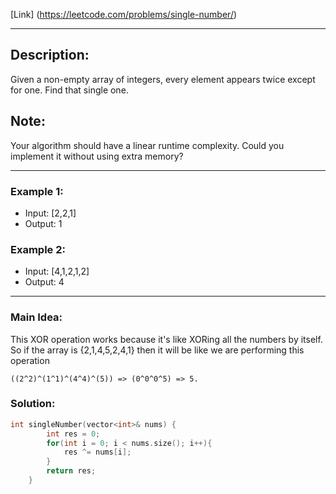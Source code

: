 [Link] (https://leetcode.com/problems/single-number/)

---------------------------------------
## Description:

Given a non-empty array of integers, every element appears twice except for one. Find that single one.

## Note:

Your algorithm should have a linear runtime complexity. Could you implement it without using extra memory?

---------------------------------------

### Example 1:

- Input: [2,2,1]
- Output: 1

### Example 2:

- Input: [4,1,2,1,2]
- Output: 4
---------------------------------------
### Main Idea:

This XOR operation works because it's like XORing all the numbers by itself. So if the array is {2,1,4,5,2,4,1} then it will be like we are performing this operation
```
((2^2)^(1^1)^(4^4)^(5)) => (0^0^0^5) => 5.
```

### Solution:
```cpp
int singleNumber(vector<int>& nums) {
        int res = 0;
        for(int i = 0; i < nums.size(); i++){
            res ^= nums[i];
        }
        return res;
    }
```

